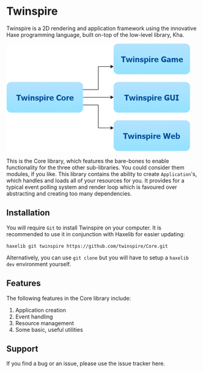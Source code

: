 # Twinspire
Twinspire is a 2D rendering and application framework using the innovative Haxe programming language, built on-top of the low-level library, Kha.

![Diagram](https://github.com/twinspire/Core/raw/master/img/ts_diag.png)

This is the Core library, which features the bare-bones to enable functionality for the three other sub-libraries. You could consider them modules, if you like. This library contains the ability to create `Application`'s, which handles and loads all of your resources for you. It provides for a typical event polling system and render loop which is favoured over abstracting and creating too many dependencies.

## Installation
You will require `Git` to install Twinspire on your computer. It is recommended to use it in conjunction with Haxelib for easier updating:

    haxelib git twinspire https://github.com/twinspire/Core.git

Alternatively, you can use `git clone` but you will have to setup a `haxelib dev` environment yourself.

## Features

The following features in the Core library include:

 1. Application creation
 2. Event handling
 3. Resource management
 4. Some basic, useful utilities

## Support
If you find a bug or an issue, please use the issue tracker here.
